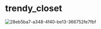 # trendy_closet

![28eb5ba7-a348-4f40-be13-366752fe7fbf](https://github.com/user-attachments/assets/4760a75f-ed4a-442c-8109-1ed1cb8c0c42)
